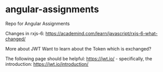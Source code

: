 # angular-assignments
Repo for Angular Assignments

Changes in rxjs-6:
https://academind.com/learn/javascript/rxjs-6-what-changed/

More about JWT
Want to learn about the Token which is exchanged? 

The following page should be helpful: https://jwt.io/ - specifically, the introduction: https://jwt.io/introduction/
